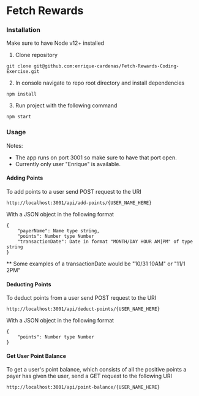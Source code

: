 # Fetch Rewards

### Installation

Make sure to have Node v12+ installed

1. Clone repository
```
git clone git@github.com:enrique-cardenas/Fetch-Rewards-Coding-Exercise.git
```

2. In console navigate to repo root directory and install dependencies
```
npm install
```

3. Run project with the following command
```
npm start
```


### Usage

Notes:
- The app runs on port 3001 so make sure to have that port open.
- Currently only user "Enrique" is available.


#### Adding Points
To add points to a user send POST request to the URI
```
http://localhost:3001/api/add-points/{USER_NAME_HERE}
```

With a JSON object in the following format
```
{
    "payerName": Name type string,
    "points": Number type Number
    "transactionDate": Date in format "MONTH/DAY HOUR AM|PM" of type string
}
```

** Some examples of a transactionDate would be "10/31 10AM" or "11/1 2PM"




#### Deducting Points
To deduct points from a user send POST request to the URI 

```
http://localhost:3001/api/deduct-points/{USER_NAME_HERE}

```

With a JSON object in the following format
```
{
    "points": Number type Number 
}
```


#### Get User Point Balance

To get a user's point balance, which consists of all the positive points a payer has given the user, send a GET request to the following URI

```
http://localhost:3001/api/point-balance/{USER_NAME_HERE}
```

